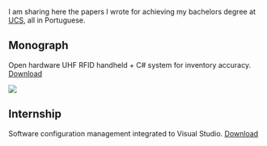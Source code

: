 I am sharing here the papers I wrote for achieving my bachelors degree at [UCS](http://www.ucs.br/), all in Portuguese.

## Monograph

Open hardware UHF RFID handheld + C# system for inventory accuracy. [Download](/Content/BlogCDN/TCCp2.pdf)

![](/Content/BlogCDN/equipTCC.png)

## Internship

Software configuration management integrated to Visual Studio. [Download](/Content/BlogCDN/EstagioABNT2.pdf)